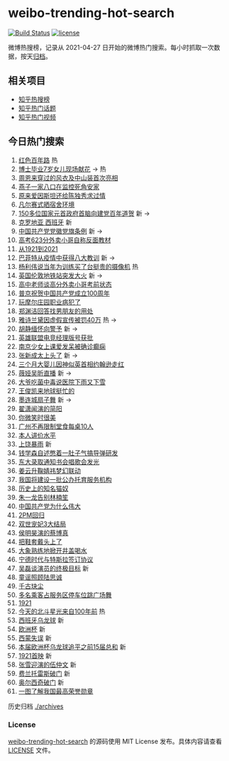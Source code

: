 # weibo-trending-hot-search

[![Build Status](https://github.com/justjavac/weibo-trending-hot-search/workflows/ci/badge.svg?branch=master)](https://github.com/justjavac/weibo-trending-hot-search/actions)
[![license](https://img.shields.io/github/license/justjavac/weibo-trending-hot-search)](https://github.com/justjavac/weibo-trending-hot-search/blob/master/LICENSE)

微博热搜榜，记录从 2021-04-27 日开始的微博热门搜索。每小时抓取一次数据，按天[归档](./archives)。

## 相关项目

- [知乎热搜榜](https://github.com/justjavac/zhihu-trending-top-search)
- [知乎热门话题](https://github.com/justjavac/zhihu-trending-hot-questions)
- [知乎热门视频](https://github.com/justjavac/zhihu-trending-hot-video)

## 今日热门搜索

<!-- BEGIN -->
<!-- 最后更新时间 Tue Jun 29 2021 01:49:25 GMT+0800 (China Standard Time) -->

1. [红色百年路](https://s.weibo.com//weibo?q=%23%E7%BA%A2%E8%89%B2%E7%99%BE%E5%B9%B4%E8%B7%AF%23&Refer=new_time)
   热
2. [博士毕业7岁女儿现场献花](https://s.weibo.com//weibo?q=%23%E5%8D%9A%E5%A3%AB%E6%AF%95%E4%B8%9A7%E5%B2%81%E5%A5%B3%E5%84%BF%E7%8E%B0%E5%9C%BA%E7%8C%AE%E8%8A%B1%23&Refer=top)
   -> 热
3. [周恩来穿过的风衣及中山装首次亮相](https://s.weibo.com//weibo?q=%23%E5%91%A8%E6%81%A9%E6%9D%A5%E7%A9%BF%E8%BF%87%E7%9A%84%E9%A3%8E%E8%A1%A3%E5%8F%8A%E4%B8%AD%E5%B1%B1%E8%A3%85%E9%A6%96%E6%AC%A1%E4%BA%AE%E7%9B%B8%23&Refer=top)
4. [燕子一家八口在监控死角安家](https://s.weibo.com//weibo?q=%23%E7%87%95%E5%AD%90%E4%B8%80%E5%AE%B6%E5%85%AB%E5%8F%A3%E5%9C%A8%E7%9B%91%E6%8E%A7%E6%AD%BB%E8%A7%92%E5%AE%89%E5%AE%B6%23&Refer=top)
5. [原来爱因斯坦还给陈独秀求过情](https://s.weibo.com//weibo?q=%23%E5%8E%9F%E6%9D%A5%E7%88%B1%E5%9B%A0%E6%96%AF%E5%9D%A6%E8%BF%98%E7%BB%99%E9%99%88%E7%8B%AC%E7%A7%80%E6%B1%82%E8%BF%87%E6%83%85%23&Refer=top)
6. [凡尔赛式晒宿舍环境](https://s.weibo.com//weibo?q=%23%E5%87%A1%E5%B0%94%E8%B5%9B%E5%BC%8F%E6%99%92%E5%AE%BF%E8%88%8D%E7%8E%AF%E5%A2%83%23&Refer=top)
7. [150多位国家元首政府首脑向建党百年道贺](https://s.weibo.com//weibo?q=%23150%E5%A4%9A%E4%BD%8D%E5%9B%BD%E5%AE%B6%E5%85%83%E9%A6%96%E6%94%BF%E5%BA%9C%E9%A6%96%E8%84%91%E5%90%91%E5%BB%BA%E5%85%9A%E7%99%BE%E5%B9%B4%E9%81%93%E8%B4%BA%23&Refer=top)
   新 ->
8. [克罗地亚 西班牙](https://s.weibo.com//weibo?q=%E5%85%8B%E7%BD%97%E5%9C%B0%E4%BA%9A%20%E8%A5%BF%E7%8F%AD%E7%89%99&Refer=top)
   新
9. [中国共产党党徽党旗条例](https://s.weibo.com//weibo?q=%23%E4%B8%AD%E5%9B%BD%E5%85%B1%E4%BA%A7%E5%85%9A%E5%85%9A%E5%BE%BD%E5%85%9A%E6%97%97%E6%9D%A1%E4%BE%8B%23&Refer=top)
   新 ->
10. [高考623分外卖小哥自称反面教材](https://s.weibo.com//weibo?q=%23%E9%AB%98%E8%80%83623%E5%88%86%E5%A4%96%E5%8D%96%E5%B0%8F%E5%93%A5%E8%87%AA%E7%A7%B0%E5%8F%8D%E9%9D%A2%E6%95%99%E6%9D%90%23&Refer=top)
11. [从1921到2021](https://s.weibo.com//weibo?q=%23%E4%BB%8E1921%E5%88%B02021%23&Refer=top)
12. [巴菲特从疫情中获得八大教训](https://s.weibo.com//weibo?q=%23%E5%B7%B4%E8%8F%B2%E7%89%B9%E4%BB%8E%E7%96%AB%E6%83%85%E4%B8%AD%E8%8E%B7%E5%BE%97%E5%85%AB%E5%A4%A7%E6%95%99%E8%AE%AD%23&Refer=top)
    新 ->
13. [杨利伟说当年为训练买了台挺贵的摄像机](https://s.weibo.com//weibo?q=%23%E6%9D%A8%E5%88%A9%E4%BC%9F%E8%AF%B4%E5%BD%93%E5%B9%B4%E4%B8%BA%E8%AE%AD%E7%BB%83%E4%B9%B0%E4%BA%86%E5%8F%B0%E6%8C%BA%E8%B4%B5%E7%9A%84%E6%91%84%E5%83%8F%E6%9C%BA%23&Refer=top)
    热
14. [英国伦敦地铁站突发大火](https://s.weibo.com//weibo?q=%23%E8%8B%B1%E5%9B%BD%E4%BC%A6%E6%95%A6%E5%9C%B0%E9%93%81%E7%AB%99%E7%AA%81%E5%8F%91%E5%A4%A7%E7%81%AB%23&Refer=top)
    新 ->
15. [高中老师谈高分外卖小哥考前状态](https://s.weibo.com//weibo?q=%23%E9%AB%98%E4%B8%AD%E8%80%81%E5%B8%88%E8%B0%88%E9%AB%98%E5%88%86%E5%A4%96%E5%8D%96%E5%B0%8F%E5%93%A5%E8%80%83%E5%89%8D%E7%8A%B6%E6%80%81%23&Refer=top)
16. [普京祝贺中国共产党成立100周年](https://s.weibo.com//weibo?q=%23%E6%99%AE%E4%BA%AC%E7%A5%9D%E8%B4%BA%E4%B8%AD%E5%9B%BD%E5%85%B1%E4%BA%A7%E5%85%9A%E6%88%90%E7%AB%8B100%E5%91%A8%E5%B9%B4%23&Refer=top)
17. [玩摩尔庄园职业病犯了](https://s.weibo.com//weibo?q=%23%E7%8E%A9%E6%91%A9%E5%B0%94%E5%BA%84%E5%9B%AD%E8%81%8C%E4%B8%9A%E7%97%85%E7%8A%AF%E4%BA%86%23&Refer=top)
18. [郑渊洁回答找男朋友的用处](https://s.weibo.com//weibo?q=%23%E9%83%91%E6%B8%8A%E6%B4%81%E5%9B%9E%E7%AD%94%E6%89%BE%E7%94%B7%E6%9C%8B%E5%8F%8B%E7%9A%84%E7%94%A8%E5%A4%84%23&Refer=top)
19. [雅诗兰黛因虚假宣传被罚40万](https://s.weibo.com//weibo?q=%23%E9%9B%85%E8%AF%97%E5%85%B0%E9%BB%9B%E5%9B%A0%E8%99%9A%E5%81%87%E5%AE%A3%E4%BC%A0%E8%A2%AB%E7%BD%9A40%E4%B8%87%23&Refer=top)
    热 ->
20. [胡静缅怀向警予](https://s.weibo.com//weibo?q=%23%E8%83%A1%E9%9D%99%E7%BC%85%E6%80%80%E5%90%91%E8%AD%A6%E4%BA%88%23&Refer=top)
    新 ->
21. [英雄联盟电竞经理版号获批](https://s.weibo.com//weibo?q=%23%E8%8B%B1%E9%9B%84%E8%81%94%E7%9B%9F%E7%94%B5%E7%AB%9E%E7%BB%8F%E7%90%86%E7%89%88%E5%8F%B7%E8%8E%B7%E6%89%B9%23&Refer=top)
22. [南京少女上课爱发呆被确诊癫痫](https://s.weibo.com//weibo?q=%23%E5%8D%97%E4%BA%AC%E5%B0%91%E5%A5%B3%E4%B8%8A%E8%AF%BE%E7%88%B1%E5%8F%91%E5%91%86%E8%A2%AB%E7%A1%AE%E8%AF%8A%E7%99%AB%E7%97%AB%23&Refer=top)
23. [张新成太上头了](https://s.weibo.com//weibo?q=%23%E5%BC%A0%E6%96%B0%E6%88%90%E5%A4%AA%E4%B8%8A%E5%A4%B4%E4%BA%86%23&Refer=top)
    新 ->
24. [三个月大婴儿因神似英首相约翰逊走红](https://s.weibo.com//weibo?q=%23%E4%B8%89%E4%B8%AA%E6%9C%88%E5%A4%A7%E5%A9%B4%E5%84%BF%E5%9B%A0%E7%A5%9E%E4%BC%BC%E8%8B%B1%E9%A6%96%E7%9B%B8%E7%BA%A6%E7%BF%B0%E9%80%8A%E8%B5%B0%E7%BA%A2%23&Refer=top)
25. [薇娅吴昕直播](https://s.weibo.com//weibo?q=%23%E8%96%87%E5%A8%85%E5%90%B4%E6%98%95%E7%9B%B4%E6%92%AD%23&Refer=top)
    新 ->
26. [大爷吃菌中毒说医院下雨又下雪](https://s.weibo.com//weibo?q=%23%E5%A4%A7%E7%88%B7%E5%90%83%E8%8F%8C%E4%B8%AD%E6%AF%92%E8%AF%B4%E5%8C%BB%E9%99%A2%E4%B8%8B%E9%9B%A8%E5%8F%88%E4%B8%8B%E9%9B%AA%23&Refer=top)
27. [王俊凯来地球挺忙的](https://s.weibo.com//weibo?q=%23%E7%8E%8B%E4%BF%8A%E5%87%AF%E6%9D%A5%E5%9C%B0%E7%90%83%E6%8C%BA%E5%BF%99%E7%9A%84%23&Refer=top)
28. [墨连城扇子舞](https://s.weibo.com//weibo?q=%23%E5%A2%A8%E8%BF%9E%E5%9F%8E%E6%89%87%E5%AD%90%E8%88%9E%23&Refer=top)
    新 ->
29. [翟潇闻演的简阳](https://s.weibo.com//weibo?q=%23%E7%BF%9F%E6%BD%87%E9%97%BB%E6%BC%94%E7%9A%84%E7%AE%80%E9%98%B3%23&Refer=top)
30. [你微笑时很美](https://s.weibo.com//weibo?q=%E4%BD%A0%E5%BE%AE%E7%AC%91%E6%97%B6%E5%BE%88%E7%BE%8E&Refer=top)
31. [广州不再限制堂食每桌10人](https://s.weibo.com//weibo?q=%23%E5%B9%BF%E5%B7%9E%E4%B8%8D%E5%86%8D%E9%99%90%E5%88%B6%E5%A0%82%E9%A3%9F%E6%AF%8F%E6%A1%8C10%E4%BA%BA%23&Refer=top)
32. [本人讲价水平](https://s.weibo.com//weibo?q=%23%E6%9C%AC%E4%BA%BA%E8%AE%B2%E4%BB%B7%E6%B0%B4%E5%B9%B3%23&Refer=top)
33. [上饶暴雨](https://s.weibo.com//weibo?q=%E4%B8%8A%E9%A5%B6%E6%9A%B4%E9%9B%A8&Refer=top)
    新
34. [钱学森自述憋着一肚子气搞导弹研发](https://s.weibo.com//weibo?q=%23%E9%92%B1%E5%AD%A6%E6%A3%AE%E8%87%AA%E8%BF%B0%E6%86%8B%E7%9D%80%E4%B8%80%E8%82%9A%E5%AD%90%E6%B0%94%E6%90%9E%E5%AF%BC%E5%BC%B9%E7%A0%94%E5%8F%91%23&Refer=top)
35. [东大录取通知书会唱歌会发光](https://s.weibo.com//weibo?q=%23%E4%B8%9C%E5%A4%A7%E5%BD%95%E5%8F%96%E9%80%9A%E7%9F%A5%E4%B9%A6%E4%BC%9A%E5%94%B1%E6%AD%8C%E4%BC%9A%E5%8F%91%E5%85%89%23&Refer=top)
36. [姜云升鞠婧祎梦幻联动](https://s.weibo.com//weibo?q=%23%E5%A7%9C%E4%BA%91%E5%8D%87%E9%9E%A0%E5%A9%A7%E7%A5%8E%E6%A2%A6%E5%B9%BB%E8%81%94%E5%8A%A8%23&Refer=top)
37. [我国将建设一批公办托育服务机构](https://s.weibo.com//weibo?q=%23%E6%88%91%E5%9B%BD%E5%B0%86%E5%BB%BA%E8%AE%BE%E4%B8%80%E6%89%B9%E5%85%AC%E5%8A%9E%E6%89%98%E8%82%B2%E6%9C%8D%E5%8A%A1%E6%9C%BA%E6%9E%84%23&Refer=top)
38. [历史上的知名猫奴](https://s.weibo.com//weibo?q=%23%E5%8E%86%E5%8F%B2%E4%B8%8A%E7%9A%84%E7%9F%A5%E5%90%8D%E7%8C%AB%E5%A5%B4%23&Refer=top)
39. [朱一龙告别林楠笙](https://s.weibo.com//weibo?q=%23%E6%9C%B1%E4%B8%80%E9%BE%99%E5%91%8A%E5%88%AB%E6%9E%97%E6%A5%A0%E7%AC%99%23&Refer=top)
40. [中国共产党为什么伟大](https://s.weibo.com//weibo?q=%23%E4%B8%AD%E5%9B%BD%E5%85%B1%E4%BA%A7%E5%85%9A%E4%B8%BA%E4%BB%80%E4%B9%88%E4%BC%9F%E5%A4%A7%23&Refer=top)
41. [2PM回归](https://s.weibo.com//weibo?q=%232PM%E5%9B%9E%E5%BD%92%23&Refer=top)
42. [双世宠妃3大结局](https://s.weibo.com//weibo?q=%23%E5%8F%8C%E4%B8%96%E5%AE%A0%E5%A6%833%E5%A4%A7%E7%BB%93%E5%B1%80%23&Refer=top)
43. [侯明昊演的蔡博真](https://s.weibo.com//weibo?q=%23%E4%BE%AF%E6%98%8E%E6%98%8A%E6%BC%94%E7%9A%84%E8%94%A1%E5%8D%9A%E7%9C%9F%23&Refer=top)
44. [把鞋套戴头上了](https://s.weibo.com//weibo?q=%23%E6%8A%8A%E9%9E%8B%E5%A5%97%E6%88%B4%E5%A4%B4%E4%B8%8A%E4%BA%86%23&Refer=top)
45. [大象熟练地掀开井盖喝水](https://s.weibo.com//weibo?q=%23%E5%A4%A7%E8%B1%A1%E7%86%9F%E7%BB%83%E5%9C%B0%E6%8E%80%E5%BC%80%E4%BA%95%E7%9B%96%E5%96%9D%E6%B0%B4%23&Refer=top)
46. [宁德时代与特斯拉签订协议](https://s.weibo.com//weibo?q=%23%E5%AE%81%E5%BE%B7%E6%97%B6%E4%BB%A3%E4%B8%8E%E7%89%B9%E6%96%AF%E6%8B%89%E7%AD%BE%E8%AE%A2%E5%8D%8F%E8%AE%AE%23&Refer=top)
47. [吴磊谈演员的终极目标](https://s.weibo.com//weibo?q=%23%E5%90%B4%E7%A3%8A%E8%B0%88%E6%BC%94%E5%91%98%E7%9A%84%E7%BB%88%E6%9E%81%E7%9B%AE%E6%A0%87%23&Refer=top)
    新
48. [童谣照顾陆思诚](https://s.weibo.com//weibo?q=%23%E7%AB%A5%E8%B0%A3%E7%85%A7%E9%A1%BE%E9%99%86%E6%80%9D%E8%AF%9A%23&Refer=top)
49. [千古玦尘](https://s.weibo.com//weibo?q=%E5%8D%83%E5%8F%A4%E7%8E%A6%E5%B0%98&Refer=top)
50. [多名乘客占服务区停车位跳广场舞](https://s.weibo.com//weibo?q=%23%E5%A4%9A%E5%90%8D%E4%B9%98%E5%AE%A2%E5%8D%A0%E6%9C%8D%E5%8A%A1%E5%8C%BA%E5%81%9C%E8%BD%A6%E4%BD%8D%E8%B7%B3%E5%B9%BF%E5%9C%BA%E8%88%9E%23&Refer=top)
51. [1921](https://s.weibo.com//weibo?q=1921&Refer=top)
52. [今天的北斗星光来自100年前](https://s.weibo.com//weibo?q=%23%E4%BB%8A%E5%A4%A9%E7%9A%84%E5%8C%97%E6%96%97%E6%98%9F%E5%85%89%E6%9D%A5%E8%87%AA100%E5%B9%B4%E5%89%8D%23&Refer=new_time)
    热
53. [西班牙乌龙球](https://s.weibo.com//weibo?q=%E8%A5%BF%E7%8F%AD%E7%89%99%E4%B9%8C%E9%BE%99%E7%90%83&Refer=top)
    新
54. [欧洲杯](https://s.weibo.com//weibo?q=%E6%AC%A7%E6%B4%B2%E6%9D%AF&Refer=top) 新
55. [西蒙失误](https://s.weibo.com//weibo?q=%E8%A5%BF%E8%92%99%E5%A4%B1%E8%AF%AF&Refer=top)
    新
56. [本届欧洲杯乌龙球追平之前15届总和](https://s.weibo.com//weibo?q=%E6%9C%AC%E5%B1%8A%E6%AC%A7%E6%B4%B2%E6%9D%AF%E4%B9%8C%E9%BE%99%E7%90%83%E8%BF%BD%E5%B9%B3%E4%B9%8B%E5%89%8D15%E5%B1%8A%E6%80%BB%E5%92%8C&Refer=top)
    新
57. [1921首映](https://s.weibo.com//weibo?q=1921%E9%A6%96%E6%98%A0&Refer=top) 新
58. [张雪迎演的伍仲文](https://s.weibo.com//weibo?q=%23%E5%BC%A0%E9%9B%AA%E8%BF%8E%E6%BC%94%E7%9A%84%E4%BC%8D%E4%BB%B2%E6%96%87%23&Refer=top)
    新
59. [费兰托雷斯破门](https://s.weibo.com//weibo?q=%E8%B4%B9%E5%85%B0%E6%89%98%E9%9B%B7%E6%96%AF%E7%A0%B4%E9%97%A8&Refer=top)
    新
60. [奥尔西奇破门](https://s.weibo.com//weibo?q=%E5%A5%A5%E5%B0%94%E8%A5%BF%E5%A5%87%E7%A0%B4%E9%97%A8&Refer=top)
    新
61. [一图了解我国最高荣誉勋章](https://s.weibo.com//weibo?q=%23%E4%B8%80%E5%9B%BE%E4%BA%86%E8%A7%A3%E6%88%91%E5%9B%BD%E6%9C%80%E9%AB%98%E8%8D%A3%E8%AA%89%E5%8B%8B%E7%AB%A0%23&Refer=top)

<!-- END -->

历史归档 [./archives](./archives)

### License

[weibo-trending-hot-search](https://github.com/justjavac/weibo-trending-hot-search)
的源码使用 MIT License 发布。具体内容请查看 [LICENSE](./LICENSE) 文件。
